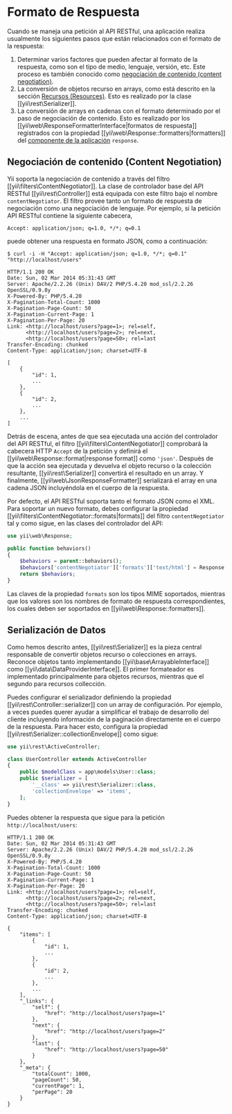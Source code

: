 Formato de Respuesta
====================

Cuando se maneja una petición al API RESTful, una aplicación realiza usualmente los siguientes pasos que están relacionados
con el formato de la respuesta:

1. Determinar varios factores que pueden afectar al formato de la respuesta, como son el tipo de medio, lenguaje, versión, etc.
   Este proceso es también conocido como [negociación de contenido (content negotiation)](http://en.wikipedia.org/wiki/Content_negotiation).
2. La conversión de objetos recurso en arrays, como está descrito en la sección [Recursos (Resources)](rest-resources.md).
   Esto es realizado por la clase [[yii\rest\Serializer]].
3. La conversión de arrays en cadenas con el formato determinado por el paso de negociación de contenido. Esto es
   realizado por los [[yii\web\ResponseFormatterInterface|formatos de respuesta]] registrados
   con la propiedad [[yii\web\Response::formatters|formatters]] del
   [componente de la aplicación](structure-application-components.md) `response`.


## Negociación de contenido (Content Negotiation) <span id="content-negotiation"></span>

Yii soporta la negociación de contenido a través del filtro [[yii\filters\ContentNegotiator]]. La clase de controlador base
del API RESTful [[yii\rest\Controller]] está equipada con este filtro bajo el nombre `contentNegotiator`.
El filtro provee tanto un formato de respuesta de negociación como una negociación de lenguaje. Por ejemplo, si la petición API RESTful
contiene la siguiente cabecera,

```
Accept: application/json; q=1.0, */*; q=0.1
```

puede obtener una respuesta en formato JSON, como a continuación:

```
$ curl -i -H "Accept: application/json; q=1.0, */*; q=0.1" "http://localhost/users"

HTTP/1.1 200 OK
Date: Sun, 02 Mar 2014 05:31:43 GMT
Server: Apache/2.2.26 (Unix) DAV/2 PHP/5.4.20 mod_ssl/2.2.26 OpenSSL/0.9.8y
X-Powered-By: PHP/5.4.20
X-Pagination-Total-Count: 1000
X-Pagination-Page-Count: 50
X-Pagination-Current-Page: 1
X-Pagination-Per-Page: 20
Link: <http://localhost/users?page=1>; rel=self,
      <http://localhost/users?page=2>; rel=next,
      <http://localhost/users?page=50>; rel=last
Transfer-Encoding: chunked
Content-Type: application/json; charset=UTF-8

[
    {
        "id": 1,
        ...
    },
    {
        "id": 2,
        ...
    },
    ...
]
```

Detrás de escena, antes de que sea ejecutada una acción del controlador del API RESTful, el filtro [[yii\filters\ContentNegotiator]]
comprobará la cabecera HTTP `Accept` de la petición y definirá el [[yii\web\Response::format|response format]]
como `'json'`. Después de que la acción sea ejecutada y devuelva el objeto recurso o la colección resultante,
[[yii\rest\Serializer]] convertirá el resultado en un array. Y finalmente, [[yii\web\JsonResponseFormatter]]
serializará el array en una cadena JSON incluyéndola en el cuerpo de la respuesta.

Por defecto, el API RESTful soporta tanto el formato JSON como el XML. Para soportar un nuevo formato, debes configurar
la propiedad [[yii\filters\ContentNegotiator::formats|formats]] del filtro `contentNegotiator` tal y como sigue,
en las clases del controlador del API:

```php
use yii\web\Response;

public function behaviors()
{
    $behaviors = parent::behaviors();
    $behaviors['contentNegotiator']['formats']['text/html'] = Response::FORMAT_HTML;
    return $behaviors;
}
```

Las claves de la propiedad `formats` son los tipos MIME soportados, mientras que los valores son los nombres de formato de respuesta correspondientes,
los cuales deben ser soportados en [[yii\web\Response::formatters]].


## Serialización de Datos <span id="data-serializing"></span>

Como hemos descrito antes, [[yii\rest\Serializer]] es la pieza central responsable de convertir
objetos recurso o colecciones en arrays. Reconoce objetos tanto implementando [[yii\base\ArrayableInterface]]
como [[yii\data\DataProviderInterface]]. El primer formateador es implementado principalmente para objetos recursos,
mientras que el segundo para recursos collección.

Puedes configurar el serializador definiendo la propiedad [[yii\rest\Controller::serializer]] con un array de configuración.
Por ejemplo, a veces puedes querer ayudar a simplificar el trabajo de desarrollo del cliente incluyendo información de la paginación
directamente en el cuerpo de la respuesta. Para hacer esto, configura la propiedad [[yii\rest\Serializer::collectionEnvelope]]
como sigue:

```php
use yii\rest\ActiveController;

class UserController extends ActiveController
{
    public $modelClass = app\models\User::class;
    public $serializer = [
        '__class' => yii\rest\Serializer::class,
        'collectionEnvelope' => 'items',
    ];
}
```

Puedes obtener la respuesta que sigue para la petición `http://localhost/users`:

```
HTTP/1.1 200 OK
Date: Sun, 02 Mar 2014 05:31:43 GMT
Server: Apache/2.2.26 (Unix) DAV/2 PHP/5.4.20 mod_ssl/2.2.26 OpenSSL/0.9.8y
X-Powered-By: PHP/5.4.20
X-Pagination-Total-Count: 1000
X-Pagination-Page-Count: 50
X-Pagination-Current-Page: 1
X-Pagination-Per-Page: 20
Link: <http://localhost/users?page=1>; rel=self,
      <http://localhost/users?page=2>; rel=next,
      <http://localhost/users?page=50>; rel=last
Transfer-Encoding: chunked
Content-Type: application/json; charset=UTF-8

{
    "items": [
        {
            "id": 1,
            ...
        },
        {
            "id": 2,
            ...
        },
        ...
    ],
    "_links": {
        "self": {
            "href": "http://localhost/users?page=1"
        },
        "next": {
            "href": "http://localhost/users?page=2"
        },
        "last": {
            "href": "http://localhost/users?page=50"
        }
    },
    "_meta": {
        "totalCount": 1000,
        "pageCount": 50,
        "currentPage": 1,
        "perPage": 20
    }
}
```
